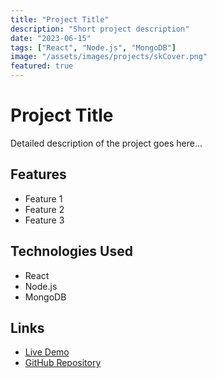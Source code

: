```yaml
---
title: "Project Title"
description: "Short project description"
date: "2023-06-15"
tags: ["React", "Node.js", "MongoDB"]
image: "/assets/images/projects/skCover.png"
featured: true
---
```


# Project Title

Detailed description of the project goes here...

## Features

- Feature 1
- Feature 2
- Feature 3

## Technologies Used

- React
- Node.js
- MongoDB

## Links

- [Live Demo](https://example.com)
- [GitHub Repository](https://github.com/username/repo)
